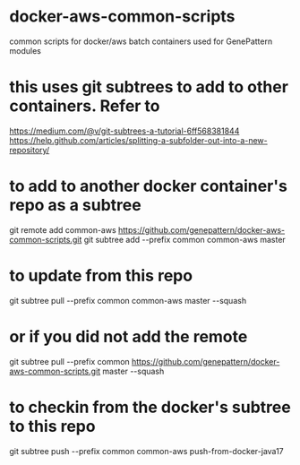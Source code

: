 # docker-aws-common-scripts
common scripts for docker/aws batch containers used for GenePattern modules

# this uses git subtrees to add to other containers.  Refer to
https://medium.com/@v/git-subtrees-a-tutorial-6ff568381844
https://help.github.com/articles/splitting-a-subfolder-out-into-a-new-repository/


# to add to another docker container's repo as a subtree


git remote add common-aws https://github.com/genepattern/docker-aws-common-scripts.git
git subtree add --prefix common common-aws master


# to update from this repo
git subtree pull --prefix common common-aws master --squash

# or if you did not add the remote
git subtree pull --prefix common  https://github.com/genepattern/docker-aws-common-scripts.git  master --squash



# to checkin from the docker's subtree to this repo

git subtree push --prefix common common-aws push-from-docker-java17



